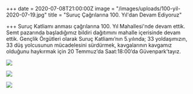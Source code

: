 +++
date = 2020-07-08T21:00:00Z
image = "/images/uploads/100-yil-2020-07-19.jpg"
title = "Suruç Çağrılarına 100. Yıl'dan Devam Ediyoruz"

+++
Suruç Katliamı anması çağrılarına 100. Yıl Mahallesi'nde devam ettik. Semt pazarında başladığımız bildiri dağıtımını mahalle içerisinde devam ettik. Gençlik Örgütleri olarak Suruç Katliamı’nın 5.yılında; 33 yoldaşımızın, 33 düş yolcusunun mücadelesini sürdürmek, kavgalarının kavgamız olduğunu haykırmak için 20 Temmuz’da Saat:18:00’da Güvenpark’tayız.

![](/images/uploads/100-yil-2020-07-19.jpg)

![](/images/uploads/100-yil1-2020-07-19.jpg)

![](/images/uploads/100-yil3-2020-07-19.jpg)